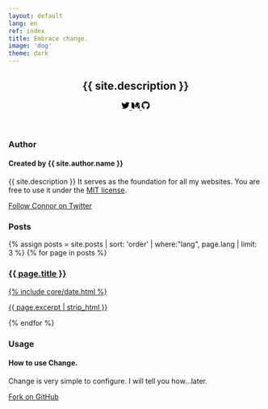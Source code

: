 ```yaml
---
layout: default
lang: en
ref: index
title: Embrace change.
image: 'dog'
theme: dark
---
```

<article class="content">
  <header class="header">
    <h1 class="header-title">{{ site.description }}</h1>
    <div class="header-icons">
      <a class="header-icon" href="{{ site.social.twitter }}" target="_blank" rel="noopener noreferrer" title="Visit '{{ site.title }}' on Twitter." aria-label="Visit '{{ site.title }}' on Twitter.">
				<svg class="header-twitter" width="16" height="16" viewBox="0 0 16 16" xmlns="http://www.w3.org/2000/svg" role="img">
					<title>Twitter logo</title>
					<path d="M16 3.038c-.59.26-1.22.437-1.885.517.677-.407 1.198-1.05 1.443-1.816-.634.375-1.337.648-2.085.795-.598-.638-1.45-1.036-2.396-1.036-1.812 0-3.282 1.468-3.282 3.28 0 .258.03.51.085.75C5.152 5.39 2.733 4.084 1.114 2.1.83 2.583.67 3.147.67 3.75c0 1.14.58 2.143 1.46 2.732-.538-.017-1.045-.165-1.487-.41v.04c0 1.59 1.13 2.918 2.633 3.22-.276.074-.566.114-.865.114-.21 0-.416-.02-.617-.058.418 1.304 1.63 2.253 3.067 2.28-1.124.88-2.54 1.404-4.077 1.404-.265 0-.526-.015-.783-.045 1.453.93 3.178 1.474 5.032 1.474 6.038 0 9.34-5 9.34-9.338 0-.143-.004-.284-.01-.425.64-.463 1.198-1.04 1.638-1.7z" fill-rule="nonzero"></path>
				</svg>
			</a>
			<a class="header-icon" href="{{ site.social.medium }}" target="_blank" rel="noopener noreferrer" title="Visit '{{ site.title }}' on Medium." aria-label="Visit '{{ site.title }}' on Medium.">
				<svg class="header-medium" width="16" height="16" viewBox="0 0 16 16" xmlns="http://www.w3.org/2000/svg" role="img">
					<title>Medium logo</title>
					<path d="M11.824 12.628l-.276.45.798.398 2.744 1.372c.15.076.294.11.418.11.278 0 .467-.177.467-.492V5.883l-4.15 6.745zm4.096-8.67c-.004-.003 0-.01-.003-.012l-4.825-2.412c-.06-.03-.123-.038-.187-.044-.016 0-.03-.01-.047-.01-.184 0-.368.092-.467.254l-.24.39-.5.814-1.89 3.08 1.89 3.076.5.813.5.812.59.95 4.71-7.64c.02-.03.01-.06-.02-.08zm-6.27 7.045L7.17 6.97l-.295-.477-.294-.477-.25-.416v4.867l3.32 1.663.5.25.5.25-.5-.813-.5-.813zM.737 1.68L.59 1.608c-.085-.042-.166-.062-.24-.062-.206 0-.35.16-.35.427v10.162c0 .272.2.594.442.716l4.145 2.08c.107.06.208.08.3.08.257 0 .438-.2.438-.53V4.01c0-.02-.012-.04-.03-.047L.738 1.68z"></path>
				</svg>
			</a>
			<a class="header-icon" href="{{ site.social.github }}" target="_blank" rel="noopener noreferrer" title="Visit '{{ site.title }}' on GitHub." aria-label="Visit '{{ site.title }}' on GitHub.">
				<svg class="header-github" width="16" height="16" viewBox="0 0 16 16" xmlns="http://www.w3.org/2000/svg" role="img" aria-labelledby="aria-github">
					<title>GitHub logo</title>
					<path d="M8 0C3.58 0 0 3.582 0 8c0 3.535 2.292 6.533 5.47 7.59.4.075.547-.172.547-.385 0-.19-.007-.693-.01-1.36-2.226.483-2.695-1.073-2.695-1.073-.364-.924-.89-1.17-.89-1.17-.725-.496.056-.486.056-.486.803.056 1.225.824 1.225.824.714 1.223 1.873.87 2.33.665.072-.517.278-.87.507-1.07-1.777-.2-3.644-.888-3.644-3.953 0-.873.31-1.587.823-2.147-.083-.202-.358-1.015.077-2.117 0 0 .672-.215 2.2.82.638-.178 1.323-.266 2.003-.27.68.004 1.364.092 2.003.27 1.527-1.035 2.198-.82 2.198-.82.437 1.102.163 1.915.08 2.117.513.56.823 1.274.823 2.147 0 3.073-1.87 3.75-3.653 3.947.287.246.543.735.543 1.48 0 1.07-.01 1.933-.01 2.195 0 .215.144.463.55.385C13.71 14.53 16 11.534 16 8c0-4.418-3.582-8-8-8"></path>
				</svg>
			</a>
    </div>
    <div class="header-image" style="background-image: url('{{ site.baseurl }}{{ site.assets }}{{ site.images }}{{ page.image }}.jpg'); background-image: -webkit-image-set( url('{{ site.baseurl }}{{ site.assets }}{{ site.images }}{{ page.image }}.jpg') 1x, url('{{ site.baseurl }}{{ site.assets }}{{ site.images }}{{ page.image }}-large.jpg') 2x );">
    </div>
  </header>

  <section id="about" class="section">
    <h1 class="section-title">Author</h1>
    <article>
      <h1 class="section-header">Created by {{ site.author.name }}</h1>
      <p class="section-body">{{ site.description }} It serves as the foundation for all my websites. You are free to use it under the <a href="https://github.com/connor-baer/change/blob/beta/LICENSE.md">MIT license</a>.</p>
      <a class="section-link" href="https://twitter.com/{{ site.author.twitter }}">Follow Connor on Twitter</a>
    </article>
  </section>

  <section id="blog" class="section">
    <h1 class="section-title">Posts</h1>
    <article class="section-writing">
      {% assign posts = site.posts | sort: 'order' | where:"lang", page.lang | limit: 3 %}
      {% for page in posts %}
      <a href="{{ site.url }}{{ site.baseurl }}{{ page.url }}">
        <h3 class="section-header">{{ page.title }}</h3>
        {% include core/date.html %}
        <p class="section-body">{{ page.excerpt | strip_html }}</p>
      </a>
      {% endfor %}
    </article>
  </section>

  <section id="use" class="section">
    <h1 class="section-title">Usage</h1>
    <article>
      <h1 class="section-header">How to use Change.</h1>
      <p class="section-body">Change is very simple to configure. I will tell you how...later.</p>
      <a class="section-link" href="{{ site.github.repo }}">Fork on GitHub</a>
    </article>
  </section>
</article>
